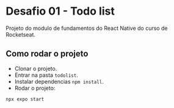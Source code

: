 # Desafio 01 - Todo list

Projeto do modulo de fundamentos do React Native do curso de Rocketseat.

## Como rodar o projeto

- Clonar o projeto.
- Entrar na pasta `todolist`.
- Instalar dependencias `npm install`.
- Rodar o projeto:
```
npx expo start
```
